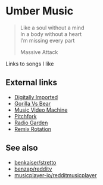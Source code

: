 Umber Music
===========

> Like a soul without a mind\
> In a body without a heart\
> I’m missing every part
>
> Massive Attack

Links to songs I like

External links
--------------

- [Digitally Imported]
- [Gorilla Vs Bear]
- [Music Video Machine]
- [Pitchfork]
- [Radio Garden]
- [Remix Rotation]

See also
--------

- [benkaiser/stretto]
- [benzap/redditv]
- [musicplayer-io/redditmusicplayer][redditmusicplayer]

[benkaiser/stretto]:https://github.com/benkaiser/stretto
[benzap/redditv]:https://github.com/benzap/redditv
[digitally imported]:https://di.fm
[gorilla vs bear]:http://gorillavsbear.net
[music video machine]:http://musicvideomachine.com
[pitchfork]:https://pitchfork.com
[radio garden]:http://radio.garden
[redditmusicplayer]:https://github.com/musicplayer-io/redditmusicplayer
[remix rotation]:http://remixrotation.com
